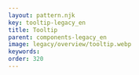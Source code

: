 ```yaml
---
layout: pattern.njk
key: tooltip-legacy_en
title: Tooltip
parent: components-legacy_en
image: legacy/overview/tooltip.webp
keywords: 
order: 320
---
```


